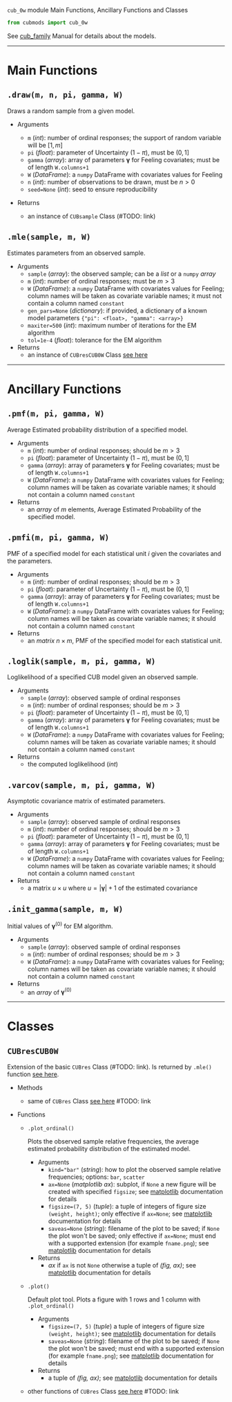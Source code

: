 `cub_0w` module Main Functions, Ancillary Functions and Classes

```Python
from cubmods import cub_0w
```

See [cub_family](../02_cub_family.md) Manual for details about the models.

***

# Main Functions

## `.draw(m, n, pi, gamma, W)`

Draws a random sample from a given model.

- Arguments
  - `m` (_int_): number of ordinal responses; the support of random variable will be $[1,m]$
  - `pi` (_float_): parameter of Uncertainty $(1-\pi)$, must be $(0,1]$
  - `gamma` (_array_): array of parameters $\pmb\gamma$ for Feeling covariates; must be of length `W.columns+1`
  - `W` (_DataFrame_): a `numpy` DataFrame with covariates values for Feeling
  - `n` (_int_): number of observations to be drawn, must be $n>0$
  - `seed=None` (_int_): seed to ensure reproducibility

- Returns
  - an instance of `CUBsample` Class (#TODO: link)

## `.mle(sample, m, W)`

Estimates parameters from an observed sample.

- Arguments
  - `sample` (_array_): the observed sample; can be a _list_ or a `numpy` _array_
  - `m` (_int_): number of ordinal responses; must be $m>3$
  - `W` (_DataFrame_): a `numpy` DataFrame with covariates values for Feeling; column names will be taken as covariate variable names; it must not contain a column named `constant`
  - `gen_pars=None` (_dictionary_): if provided, a dictionary of a known model parameters `{"pi": <float>, "gamma": <array>}`
  - `maxiter=500` (_int_): maximum number of iterations for the EM algorithm
  - `tol=1e-4` (_float_): tolerance for the EM algorithm
- Returns
  - an instance of `CUBresCUB0W` Class [see here](cub.md#CUBresCUB0W)

***

# Ancillary Functions

## `.pmf(m, pi, gamma, W)`
Average Estimated probability distribution of a specified model.
- Arguments
  - `m` (_int_): number of ordinal responses; should be $m>3$
  - `pi` (_float_): parameter of Uncertainty $(1-\pi)$, must be $(0,1]$
  - `gamma` (_array_): array of parameters $\pmb\gamma$ for Feeling covariates; must be of length `W.columns+1`
  - `W` (_DataFrame_): a `numpy` DataFrame with covariates values for Feeling; column names will be taken as covariate variable names; it should not contain a column named `constant`
- Returns
  - an _array_ of $m$ elements, Average Estimated Probability of the specified model.

## `.pmfi(m, pi, gamma, W)`
PMF of a specified model for each statistical unit $i$ given the covariates and the parameters.
- Arguments
  - `m` (_int_): number of ordinal responses; should be $m>3$
  - `pi` (_float_): parameter of Uncertainty $(1-\pi)$, must be $(0,1]$
  - `gamma` (_array_): array of parameters $\pmb\gamma$ for Feeling covariates; must be of length `W.columns+1`
  - `W` (_DataFrame_): a `numpy` DataFrame with covariates values for Feeling; column names will be taken as covariate variable names; it should not contain a column named `constant`
- Returns
  - an _matrix_ $n \times m$, PMF of the specified model for each statistical unit.

## `.loglik(sample, m, pi, gamma, W)`
Loglikelihood of a specified CUB model given an observed sample.
- Arguments
  - `sample` (_array_): observed sample of ordinal responses
  - `m` (_int_): number of ordinal responses; should be $m>3$
  - `pi` (_float_): parameter of Uncertainty $(1-\pi)$, must be $(0,1]$
  - `gamma` (_array_): array of parameters $\pmb\gamma$ for Feeling covariates; must be of length `W.columns+1`
  - `W` (_DataFrame_): a `numpy` DataFrame with covariates values for Feeling; column names will be taken as covariate variable names; it should not contain a column named `constant`
- Returns
  - the computed loglikelihood (_int_)

## `.varcov(sample, m, pi, gamma, W)`
Asymptotic covariance matrix of estimated parameters.
- Arguments
  - `sample` (_array_): observed sample of ordinal responses
  - `m` (_int_): number of ordinal responses; should be $m>3$
  - `pi` (_float_): parameter of Uncertainty $(1-\pi)$, must be $(0,1]$
  - `gamma` (_array_): array of parameters $\pmb\gamma$ for Feeling covariates; must be of length `W.columns+1`
  - `W` (_DataFrame_): a `numpy` DataFrame with covariates values for Feeling; column names will be taken as covariate variable names; it should not contain a column named `constant`
- Returns
  - a matrix $u \times u$ where $u = |\pmb\gamma|+1$ of the estimated covariance

## `.init_gamma(sample, m, W)`
Initial values of $\pmb\gamma^{(0)}$ for EM algorithm.
- Arguments
  - `sample` (_array_): observed sample of ordinal responses
  - `m` (_int_): number of ordinal responses; should be $m>3$
  - `W` (_DataFrame_): a `numpy` DataFrame with covariates values for Feeling; column names will be taken as covariate variable names; it should not contain a column named `constant`
- Returns
  - an _array_ of $\pmb\gamma^{(0)}$

***

# Classes

## `CUBresCUB0W`

Extension of the basic `CUBres` Class (#TODO: link). Is returned by `.mle()` function [see here](cub.md#mle).

- Methods
  - same of `CUBres` Class [see here]() #TODO: link

- Functions
  - `.plot_ordinal()`
    
    Plots the observed sample relative frequencies, the average estimated probability distribution of the estimated model.

    - Arguments
      - `kind="bar"` (_string_): how to plot the observed sample relative frequencies; options: `bar`, `scatter`
      - `ax=None` (_matplotlib ax_): subplot, if `None` a new figure will be created with specified `figsize`; see [matplotlib](https://matplotlib.org) documentation for details
      - `figsize=(7, 5)` (_tuple_): a tuple of integers of figure size `(weight, height)`; only effective if `ax=None`; see [matplotlib](https://matplotlib.org) documentation for details
      - `saveas=None` (_string_): filename of the plot to be saved; if `None` the plot won't be saved; only effective if `ax=None`; must end with a supported extension (for example `fname.png`); see [matplotlib](https://matplotlib.org) documentation for details
    - Returns
      - _ax_ if `ax` is not `None` otherwise a tuple of _(fig, ax)_; see [matplotlib](https://matplotlib.org) documentation for details

  - `.plot()`
    
    Default plot tool. Plots a figure with 1 rows and 1 column with `.plot_ordinal()`
    - Arguments
      - `figsize=(7, 5)` (_tuple_) a tuple of integers of figure size `(weight, height)`; see [matplotlib](https://matplotlib.org) documentation for details
      - `saveas=None` (_string_): filename of the plot to be saved; if `None` the plot won't be saved; must end with a supported extension (for example `fname.png`); see [matplotlib](https://matplotlib.org) documentation for details
    - Returns
      - a tuple of _(fig, ax)_; see [matplotlib](https://matplotlib.org) documentation for details

  - other functions of `CUBres` Class [see here]() #TODO: link
